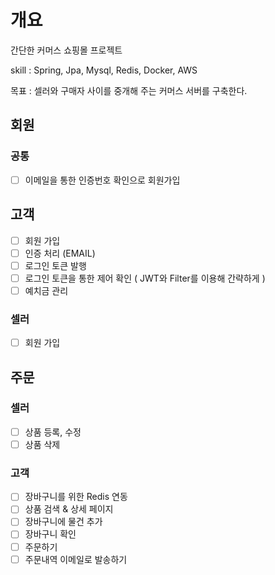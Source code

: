 # 개요
간단한 커머스 쇼핑몰 프로젝트

skill : Spring, Jpa, Mysql, Redis, Docker, AWS

목표 : 셀러와 구매자 사이를 중개해 주는 커머스 서버를 구축한다. 

## 회원
### 공통
- [ ] 이메일을 통한 인증번호 확인으로 회원가입

## 고객
- [ ] 회원 가입
- [ ] 인증 처리 (EMAIL)
- [ ] 로그인 토큰 발행
- [ ] 로그인 토큰을 통한 제어 확인 ( JWT와 Filter를 이용해 간략하게 )
- [ ] 예치금 관리

### 셀러
- [ ] 회원 가입

## 주문
### 셀러
- [ ] 상품 등록, 수정
- [ ] 상품 삭제

### 고객
- [ ] 장바구니를 위한 Redis 연동
- [ ] 상품 검색 & 상세 페이지
- [ ] 장바구니에 물건 추가
- [ ] 장바구니 확인
- [ ] 주문하기
- [ ] 주문내역 이메일로 발송하기
